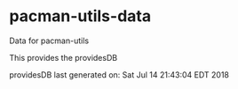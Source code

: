 # pacman-utils-data
Data for pacman-utils

This provides the providesDB


providesDB last generated on: Sat Jul 14 21:43:04 EDT 2018
